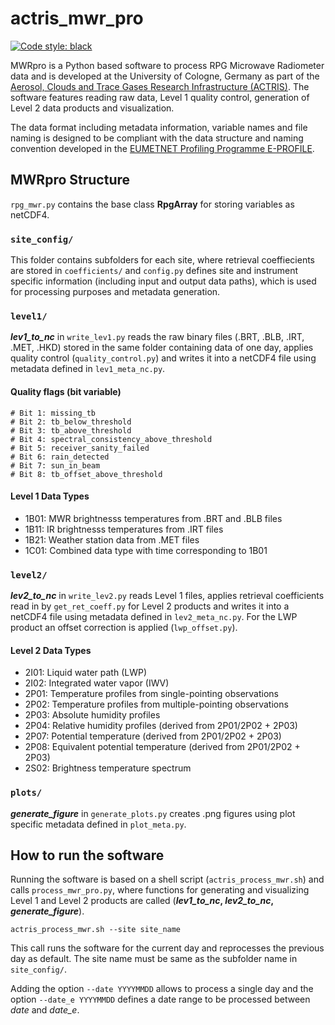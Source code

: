 # actris_mwr_pro

[![Code style: black](https://img.shields.io/badge/code%20style-black-000000.svg)](https://github.com/psf/black)

MWRpro is a Python based software to process RPG Microwave Radiometer data and is developed at the University of Cologne, Germany as part of the [Aerosol, Clouds and Trace Gases Research Infrastructure (ACTRIS)](https://actris.eu/). 
The software features reading raw data, Level 1 quality control, generation of Level 2 data products and visualization.

The data format including metadata information, variable names and file naming is designed to be compliant with the data structure and naming convention developed in the [EUMETNET Profiling Programme E-PROFILE](https://www.eumetnet.eu/). 

## MWRpro Structure

`rpg_mwr.py` contains the base class <b>RpgArray</b> for storing variables as netCDF4.

### `site_config/`

This folder contains subfolders for each site, where retrieval coeffiecients are stored in `coefficients/` and `config.py` defines site and instrument specific information (including input and output data paths), which is used for processing purposes and metadata generation.

### `level1/`

<b>*lev1_to_nc*</b> in `write_lev1.py` reads the raw binary files (.BRT, .BLB, .IRT, .MET, .HKD) stored in the same folder containing data of one day, applies quality control (`quality_control.py`) and writes it into a netCDF4 file using metadata defined in `lev1_meta_nc.py`.

#### Quality flags (bit variable)
    # Bit 1: missing_tb
    # Bit 2: tb_below_threshold
    # Bit 3: tb_above_threshold
    # Bit 4: spectral_consistency_above_threshold
    # Bit 5: receiver_sanity_failed
    # Bit 6: rain_detected
    # Bit 7: sun_in_beam
    # Bit 8: tb_offset_above_threshold
    
#### Level 1 Data Types
* 1B01: MWR brightnesss temperatures from .BRT and .BLB files
* 1B11: IR brightnesss temperatures from .IRT files
* 1B21: Weather station data from .MET files
* 1C01: Combined data type with time corresponding to 1B01

### `level2/`

<b>*lev2_to_nc*</b> in `write_lev2.py` reads Level 1 files, applies retrieval coefficients read in by `get_ret_coeff.py` for Level 2 products and writes it into a netCDF4 file using metadata defined in `lev2_meta_nc.py`. For the LWP product an offset correction is applied (`lwp_offset.py`).

#### Level 2 Data Types
* 2I01: Liquid water path (LWP)
* 2I02: Integrated water vapor (IWV)
* 2P01: Temperature profiles from single-pointing observations
* 2P02: Temperature profiles from multiple-pointing observations
* 2P03: Absolute humidity profiles
* 2P04: Relative humidity profiles (derived from 2P01/2P02 + 2P03)
* 2P07: Potential temperature (derived from 2P01/2P02 + 2P03)
* 2P08: Equivalent potential temperature (derived from 2P01/2P02 + 2P03)
* 2S02: Brightness temperature spectrum

### `plots/`

<b>*generate_figure*</b> in `generate_plots.py` creates .png figures using plot specific metadata defined in `plot_meta.py`.

## How to run the software

Running the software is based on a shell script (`actris_process_mwr.sh`) and calls `process_mwr_pro.py`, where functions for generating and visualizing Level 1 and Level 2 products are called (<b>*lev1_to_nc*, *lev2_to_nc*, *generate_figure*</b>).

```
actris_process_mwr.sh --site site_name
```
This call runs the software for the current day and reprocesses the previous day as default. The site name must be same as the subfolder name in `site_config/`.

Adding the option `--date YYYYMMDD` allows to process a single day and the option `--date_e YYYYMMDD` defines a date range to be processed between *date* and *date_e*.
